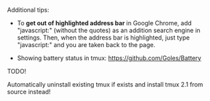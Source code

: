 Additional tips:

* To **get out of highlighted address bar** in Google Chrome, add "javascript:" (without the quotes) as an addition search engine in settings. Then, when the address bar is highlighted, just type "javascript:" and you are taken back to the page.

* Showing battery status in tmux: https://github.com/Goles/Battery

TODO! 

Automatically uninstall existing tmux if exists and install tmux 2.1 from source instead! 
